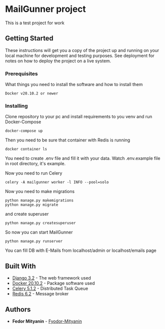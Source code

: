 # MailGunner project

This is a test project for work

## Getting Started

These instructions will get you a copy of the project up and running on your local machine for development and testing purposes. See deployment for notes on how to deploy the project on a live system.

### Prerequisites

What things you need to install the software and how to install them

```
Docker v20.10.2 or newer
```

### Installing

Clone repository to your pc and install requirements to you venv and run Docker-Compose

```
docker-compose up
```

Then you need to be sure that container with Redis is running

```
docker container ls
```
You need to create .env file and fill it with your data. Watch .env.example file in root directory, it's example.

Now you need to run Celery

```
celery -A mailgunner worker -l INFO --pool=solo
```

Now you need to make migrations

```
python manage.py makemigrations
python manage.py migrate
```

and create superuser

```
python manage.py createsuperuser
```

So now you can start MailGunner

```
python manage.py runserver
```

You can fill DB with E-Mails from localhost/admin or localhost/emails page



## Built With

* [Django 3.2](https://docs.djangoproject.com/en/3.2/) - The web framework used
* [Docker 20.10.2](https://www.docker.com/) - Package software used
* [Celery 5.1.2](https://docs.celeryproject.org/en/stable/) - Distributed Task Queue
* [Redis 6.2](https://redis.io/) - Message broker


## Authors

* **Fedor Mityanin** - [Fyodor-Mityanin](https://github.com/Fyodor-Mityanin)
